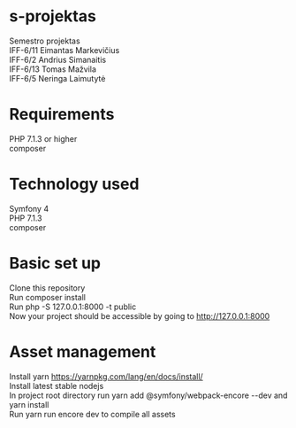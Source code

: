 # s-projektas
Semestro projektas  
IFF-6/11 Eimantas Markevičius  
IFF-6/2 Andrius Simanaitis  
IFF-6/13 Tomas Mažvila  
IFF-6/5 Neringa Laimutytė


# Requirements
PHP 7.1.3 or higher  
composer

# Technology used  
Symfony 4  
PHP 7.1.3  
composer

# Basic set up
Clone this repository  
Run composer install  
Run php -S 127.0.0.1:8000 -t public  
Now your project should be accessible by going to http://127.0.0.1:8000

# Asset management
Install yarn https://yarnpkg.com/lang/en/docs/install/  
Install latest stable nodejs  
In project root directory run yarn add @symfony/webpack-encore --dev and yarn install  
Run yarn run encore dev to compile all assets

